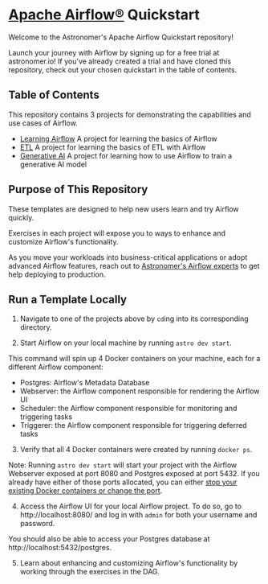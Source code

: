 # [Apache Airflow®](https://airflow.apache.org/) Quickstart

Welcome to the Astronomer's Apache Airflow Quickstart repository! 

Launch your journey with Airflow by signing up for a free trial at astronomer.io! If you've already created a trial and have cloned this repository, check out your chosen quickstart in the table of contents.

## Table of Contents

This repository contains 3 projects for demonstrating the capabilities and use cases of Airflow.

- [Learning Airflow](learning-airflow/README.md) A project for learning the basics of Airflow
- [ETL](etl/README.md) A project for learning the basics of ETL with Airflow
- [Generative AI](generative-ai/README.md) A project for learning how to use Airflow to train a generative AI model

## Purpose of This Repository

These templates are designed to help new users learn and try Airflow quickly. 

Exercises in each project will expose you to ways to enhance and customize Airflow's functionality.

As you move your workloads into business-critical applications or adopt advanced Airflow features, reach out to [Astronomer's Airflow experts](https://www.astronomer.io/contact/) to get help deploying to production.

## Run a Template Locally

1. Navigate to one of the projects above by `cd`ing into its corresponding directory.

2. Start Airflow on your local machine by running `astro dev start`.

This command will spin up 4 Docker containers on your machine, each for a different Airflow component:

- Postgres: Airflow's Metadata Database
- Webserver: the Airflow component responsible for rendering the Airflow UI
- Scheduler: the Airflow component responsible for monitoring and triggering tasks
- Triggerer: the Airflow component responsible for triggering deferred tasks

3. Verify that all 4 Docker containers were created by running `docker ps`.

Note: Running `astro dev start` will start your project with the Airflow Webserver exposed at port 8080 and Postgres exposed at port 5432. If you already have either of those ports allocated, you can either [stop your existing Docker containers or change the port](https://docs.astronomer.io/astro/test-and-troubleshoot-locally#ports-are-not-available).

4. Access the Airflow UI for your local Airflow project. To do so, go to http://localhost:8080/ and log in with `admin` for both your username and password.

You should also be able to access your Postgres database at http://localhost:5432/postgres.

5. Learn about enhancing and customizing Airflow's functionality by working through the exercises in the DAG.
